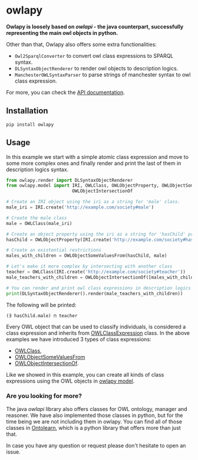 # owlapy
**Owlapy is loosely based on _owlapi_ - the java counterpart, successfully representing the main
owl objects in python.** 

Other than that, Owlapy also offers some extra functionalities:
- `Owl2SparqlConverter` to convert owl class expressions to SPARQL syntax. 
- `DLSyntaxObjectRenderer` to render owl objects to description logics.
- `ManchesterOWLSyntaxParser` to parse strings of manchester syntax to owl class expression.

For more, you can check the [API documentation](https://ontolearn-docs-dice-group.netlify.app/autoapi/owlapy/#module-owlapy).


## Installation

```shell
pip install owlapy
```

## Usage

In this example we start with a simple atomic class expression and move to some more complex 
ones and finally render and print the last of them in description logics syntax.

```python
from owlapy.render import DLSyntaxObjectRenderer
from owlapy.model import IRI, OWLClass, OWLObjectProperty, OWLObjectSomeValuesFrom, \
                         OWLObjectIntersectionOf

# Create an IRI object using the iri as a string for 'male' class.
male_iri = IRI.create('http://example.com/society#male')

# Create the male class
male = OWLClass(male_iri)

# Create an object property using the iri as a string for 'hasChild' property.
hasChild = OWLObjectProperty(IRI.create('http://example.com/society#hasChild'))

# Create an existential restrictions
males_with_children = OWLObjectSomeValuesFrom(hasChild, male)

# Let's make it more complex by intersecting with another class
teacher = OWLClass(IRI.create('http://example.com/society#teacher'))
male_teachers_with_children = OWLObjectIntersectionOf([males_with_children, teacher])

# You can render and print owl class expressions in description logics syntax
print(DLSyntaxObjectRenderer().render(male_teachers_with_children))
```
The following will be printed:

```commandline
(∃ hasChild.male) ⊓ teacher
```

Every OWL object that can be used to classify individuals, is considered a class expression and 
inherits from [OWLClassExpression](https://ontolearn-docs-dice-group.netlify.app/autoapi/owlapy/model/#owlapy.model.OWLClassExpression) 
class. In the above examples we have introduced 3 types of class expressions: 
- [OWLClass](https://ontolearn-docs-dice-group.netlify.app/autoapi/owlapy/model/#owlapy.model.OWLClass), 
- [OWLObjectSomeValuesFrom](https://ontolearn-docs-dice-group.netlify.app/autoapi/owlapy/model/#owlapy.model.OWLObjectSomeValuesFrom)
- [OWLObjectIntersectionOf](https://ontolearn-docs-dice-group.netlify.app/autoapi/owlapy/model/#owlapy.model.OWLObjectIntersectionOf).

Like we showed in this example, you can create all kinds of class expressions using the 
OWL objects in [owlapy model](https://ontolearn-docs-dice-group.netlify.app/autoapi/owlapy/model/#module-owlapy.model).


### Are you looking for more?

The java _owlapi_ library also offers classes for OWL ontology, manager and reasoner. 
We have also implemented those classes in python, but for the time being we are 
not including them in owlapy. You can find all of those classes in
[Ontolearn](https://github.com/dice-group/Ontolearn/tree/develop), which is a 
python library that offers more than just that.

In case you have any question or request please don't hesitate to open an issue.